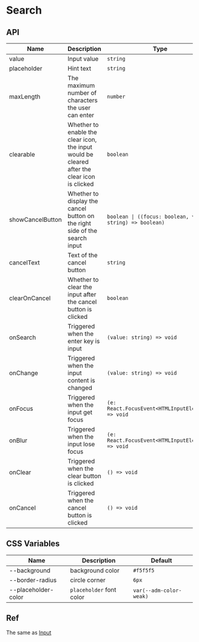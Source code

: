 # Search

<code src="./demos/demo1.tsx"></code>

## API

| Name             | Description                                                                                  | Type                                                      | Default  |
| ---------------- | -------------------------------------------------------------------------------------------- | --------------------------------------------------------- | -------- |
| value            | Input value                                                                                  | `string`                                                  | -        |
| placeholder      | Hint text                                                                                    | `string`                                                  | -        |
| maxLength        | The maximum number of characters the user can enter                                          | `number`                                                  | -        |
| clearable        | Whether to enable the clear icon, the input would be cleared after the clear icon is clicked | `boolean`                                                 | `true`   |
| showCancelButton | Whether to display the cancel button on the right side of the search input                   | `boolean \| ((focus: boolean, value: string) => boolean)` | `false`  |
| cancelText       | Text of the cancel button                                                                    | `string`                                                  | `'取消'` |
| clearOnCancel    | Whether to clear the input after the cancel button is clicked                                | `boolean`                                                 | `true`   |
| onSearch         | Triggered when the enter key is input                                                        | `(value: string) => void`                                 | -        |
| onChange         | Triggered when the input content is changed                                                  | `(value: string) => void`                                 | -        |
| onFocus          | Triggered when the input get focus                                                           | `(e: React.FocusEvent<HTMLInputElement>) => void`         | -        |
| onBlur           | Triggered when the input lose focus                                                          | `(e: React.FocusEvent<HTMLInputElement>) => void`         | -        |
| onClear          | Triggered when the clear button is clicked                                                   | `() => void`                                              | -        |
| onCancel         | Triggered when the cancel button is clicked                                                  | `() => void`                                              | -        |

## CSS Variables

| Name                | Description              | Default                 |
| ------------------- | ------------------------ | ----------------------- |
| --background        | background color         | `#f5f5f5`               |
| --border-radius     | circle corner            | `6px`                   |
| --placeholder-color | `placeholder` font color | `var(--adm-color-weak)` |

## Ref

The same as [Input](./input)
